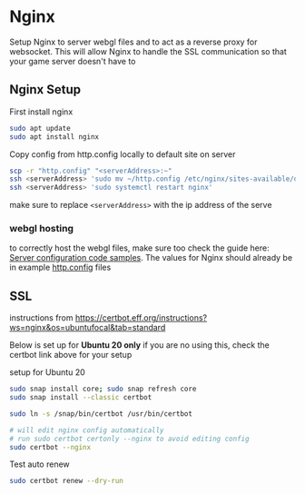 # Nginx

Setup Nginx to server webgl files and to act as a reverse proxy for websocket. This will allow Nginx to handle the SSL communication so that your game server doesn't have to

## Nginx Setup

First install nginx
```sh
sudo apt update
sudo apt install nginx
```

Copy config from http.config locally to default site on server
```sh
scp -r "http.config" "<serverAddress>:~"
ssh <serverAddress> 'sudo mv ~/http.config /etc/nginx/sites-available/default'
ssh <serverAddress> 'sudo systemctl restart nginx'
```
make sure to replace `<serverAddress>` with the ip address of the serve

### webgl hosting

to correctly host the webgl files, make sure too check the guide here:
[Server configuration code samples](https://docs.unity3d.com/Manual/webgl-server-configuration-code-samples.html). 
The values for Nginx should already be in example [http.config](./http.config) files 

## SSL 

instructions from https://certbot.eff.org/instructions?ws=nginx&os=ubuntufocal&tab=standard

Below is set up for **Ubuntu 20 only** if you are no using this, check the certbot link above for your setup

setup for Ubuntu 20
```sh
sudo snap install core; sudo snap refresh core
sudo snap install --classic certbot

sudo ln -s /snap/bin/certbot /usr/bin/certbot

# will edit nginx config automatically
# run sudo certbot certonly --nginx to avoid editing config
sudo certbot --nginx
```

Test auto renew
```sh
sudo certbot renew --dry-run
```
